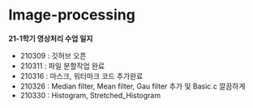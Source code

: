 # Image-processing

**21-1학기 영상처리 수업 일지**
- 210309 : 깃허브 오픈
- 210311 : 파일 분할작업 완료
- 210316 : 마스크, 워터마크 코드 추가완료
- 210326 : Median filter, Mean filter, Gau filter 추가 및 Basic.c 깔끔하게 
- 210330 : Histogram, Stretched_Histogram 
